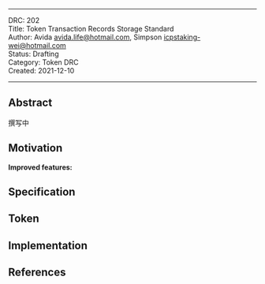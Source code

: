 ***
DRC: 202  
Title: Token Transaction Records Storage Standard  
Author: Avida <avida.life@hotmail.com>, Simpson <icpstaking-wei@hotmail.com>  
Status: Drafting  
Category: Token DRC  
Created: 2021-12-10
***

## Abstract

撰写中

## Motivation



**Improved features:** 


## Specification

## Token


## Implementation


## References

